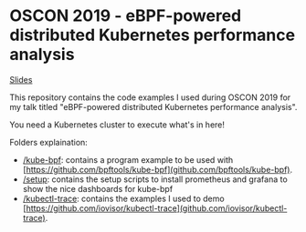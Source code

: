 # OSCON 2019 - eBPF-powered distributed Kubernetes performance analysis

[Slides](https://fntlnz.wtf/downloads/oscon2019-kubernetes-performance-analysis.pdf)

This repository contains the code examples I used during OSCON 2019 for my talk titled "eBPF-powered distributed Kubernetes performance analysis".

You need a Kubernetes cluster to execute what's in here!

Folders explaination:

- [/kube-bpf](/kube-bpf): contains a program example to be used with [https://github.com/bpftools/kube-bpf](github.com/bpftools/kube-bpf).
- [/setup](/setup): contains the setup scripts to install prometheus and grafana to show the nice dashboards for kube-bpf
- [/kubectl-trace](/kubectl-trace): contains the examples I used to demo [https://github.com/iovisor/kubectl-trace](github.com/iovisor/kubectl-trace).

